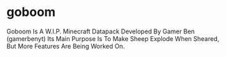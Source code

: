 # goboom
Goboom Is A W.I.P. Minecraft Datapack Developed By Gamer Ben (gamerbenyt)
Its Main Purpose Is To Make Sheep Explode When Sheared, But More Features Are Being Worked On.
